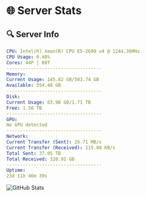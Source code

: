 # 🌐 Server Stats
## 🔍 Server Info
```yaml
CPU: Intel(R) Xeon(R) CPU E5-2699 v4 @ 1244.36MHz
CPU Usage: 0.40%
Cores: 44P | 88T
-----------------------------------
Memory:
Current Usage: 145.82 GB/503.74 GB
Available: 354.48 GB
-----------------------------------
Disk:
Current Usage: 63.98 GB/1.71 TB
Free: 1.56 TB
-----------------------------------
GPU:
No GPU detected
-----------------------------------
Network:
Current Transfer (Sent): 26.71 MB/s
Current Transfer (Received): 115.88 KB/s
Total Sent: 37.05 TB
Total Received: 320.91 GB
-----------------------------------
Uptime:
23d 11h 46m 39s
```
![GitHub Stats](https://img.shields.io/badge/Updated-2025-03-31_09:09:28-blue)
